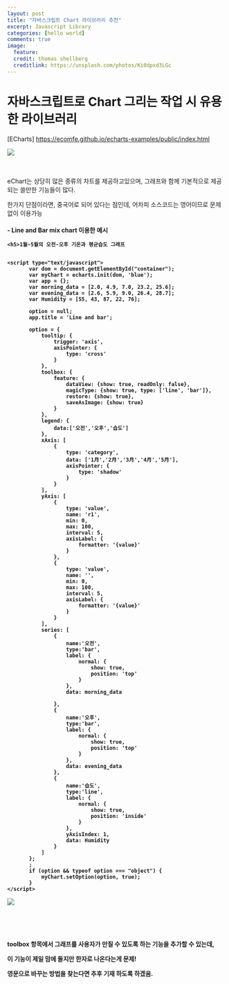```yaml
---
layout: post
title: "자바스크립트 Chart 라이브러리 추천"
excerpt: Javascript Library 
categories: [hello world]
comments: true
image:
  feature:
  credit: thomas shellberg
  creditlink: https://unsplash.com/photos/Ki0dpxd3LGc
---
```



# 자바스크립트로 Chart 그리는 작업 시 유용한 라이브러리

[ECharts]  https://ecomfe.github.io/echarts-examples/public/index.html

<img src="https://cdn-images-1.medium.com/max/800/1*Q7dFNsCP0eSi23quzWs1fQ.jpeg">


<br/><br/>
eChart는 상당히 많은 종류의 차트를 제공하고있으며, 그래프와 함께 기본적으로 제공되는 쓸만한 기능들이 많다. 

한가지 단점이라면, 중국어로 되어 있다는 점인데, 어차피 소스코드는 영어이므로 문제없이 이용가능


 <h4> - Line and Bar mix chart 이용한 예시 
 <br/>
 
    <h5>1월~5월의 오전-오후 기온과 평균습도 그래프 
 
 
 ```
 
<script type="text/javascript">
        var dom = document.getElementById("container");
        var myChart = echarts.init(dom, 'blue');
        var app = {};
        var morning_data = [2.0, 4.9, 7.0, 23.2, 25.6];
        var evening_data = [2.6, 5.9, 9.0, 26.4, 28.7];
        var Humidity = [55, 43, 87, 22, 76];

        option = null;
        app.title = 'Line and bar';

        option = {
            tooltip: {
                trigger: 'axis',
                axisPointer: {
                    type: 'cross'
                }
            },
            toolbox: {
                feature: {
                    dataView: {show: true, readOnly: false},
                    magicType: {show: true, type: ['line', 'bar']},
                    restore: {show: true},
                    saveAsImage: {show: true}
                }
            },
            legend: {
                data:['오전','오후','습도']
            },
            xAxis: [
                {
                    type: 'category',
                    data: ['1月','2月','3月','4月','5月'],
                    axisPointer: {
                        type: 'shadow'
                    }
                }
            ],
            yAxis: [
                {
                    type: 'value',
                    name: 'r1',
                    min: 0,
                    max: 100,
                    interval: 5,
                    axisLabel: {
                        formatter: '{value}'
                    }
                },
                {
                    type: 'value',
                    name: '',
                    min: 0,
                    max: 100,
                    interval: 5,
                    axisLabel: {
                        formatter: '{value}'
                    }
                }
            ],
            series: [
                {
                    name:'오전',
                    type:'bar',
                    label: {
                        normal: {
                            show: true,
                            position: 'top'
                        }
                    },
                    data: morning_data
                    
                },
                {
                    name:'오후',
                    type:'bar',
                    label: {
                        normal: {
                            show: true,
                            position: 'top'
                        }
                    },
                    data: evening_data
                },
                {
                    name:'습도',
                    type:'line',
                    label: {
                        normal: {
                            show: true,
                            position: 'inside'
                        }
                    },
                    yAxisIndex: 1,
                    data: Humidity
                }
            ]
        };
        ;
        if (option && typeof option === "object") {
            myChart.setOption(option, true);
        }
</script>
```

<img src="https://cdn-images-1.medium.com/max/800/1*JYUthLv6XEIEKUX6UaVVZA.jpeg"> 

<br/><br/><br/>

toolbox 항목에서 그래프를 사용자가 만질 수 있도록 하는 기능을 추가할 수 있는데, 

이 기능이 제일 맘에 들지만 한자로 나온다는게 문제! 

영문으로 바꾸는 방법을 찾는다면 추후 기재 하도록 하겠음.

